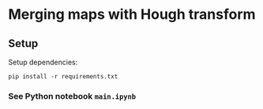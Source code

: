 # Merging maps with Hough transform

## Setup
Setup dependencies:
```
pip install -r requirements.txt
```

### See Python notebook ```main.ipynb```
